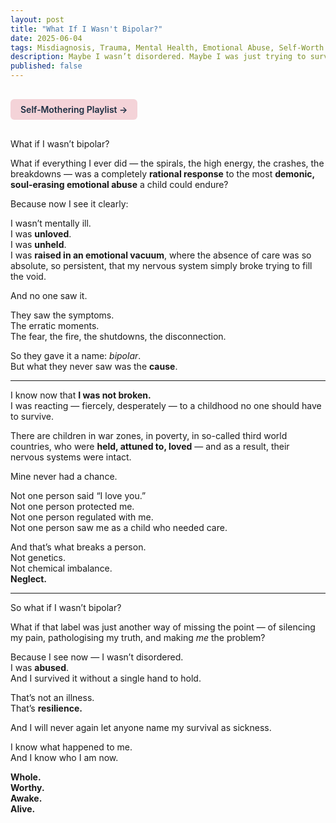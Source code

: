 ```yaml
---
layout: post
title: "What If I Wasn't Bipolar?"
date: 2025-06-04
tags: Misdiagnosis, Trauma, Mental Health, Emotional Abuse, Self-Worth
description: Maybe I wasn’t disordered. Maybe I was just trying to survive what no one should ever have to endure.
published: false
---
```


<a href="https://music.youtube.com/playlist?list=PLuO5E1rh5RqIzePJeOjdXo62gwnYJ748_&si=NvtF0mzI9Sx2IoPu&shuffle=1" 
   target="_blank" 
   class="back-button"
   style="display:inline-block; margin: 1rem auto; background-color: #F4D3D8; color: #1A2D41; padding: 0.5rem 1rem; border-radius: 6px; font-weight: 600; text-decoration: none;">
  Self‑Mothering Playlist →
</a>

What if I wasn’t bipolar?

What if everything I ever did — the spirals, the high energy, the crashes, the breakdowns — was a completely **rational response** to the most **demonic, soul-erasing emotional abuse** a child could endure?

Because now I see it clearly:

I wasn’t mentally ill.  
I was **unloved**.  
I was **unheld**.  
I was **raised in an emotional vacuum**, where the absence of care was so absolute, so persistent, that my nervous system simply broke trying to fill the void.

And no one saw it.

They saw the symptoms.  
The erratic moments.  
The fear, the fire, the shutdowns, the disconnection.

So they gave it a name: *bipolar*.  
But what they never saw was the **cause**.

---

I know now that **I was not broken.**  
I was reacting — fiercely, desperately — to a childhood no one should have to survive.

There are children in war zones, in poverty, in so-called third world countries, who were **held, attuned to, loved** — and as a result, their nervous systems were intact.

Mine never had a chance.

Not one person said “I love you.”  
Not one person protected me.  
Not one person regulated with me.  
Not one person saw me as a child who needed care.

And that’s what breaks a person.  
Not genetics.  
Not chemical imbalance.  
**Neglect.**

---

So what if I wasn’t bipolar?

What if that label was just another way of missing the point — of silencing my pain, pathologising my truth, and making *me* the problem?

Because I see now — I wasn’t disordered.  
I was **abused**.  
And I survived it without a single hand to hold.

That’s not an illness.  
That’s **resilience.**

And I will never again let anyone name my survival as sickness.

I know what happened to me.  
And I know who I am now.

**Whole.  
Worthy.  
Awake.  
Alive.**